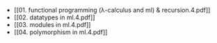 - [[01. functional programming (λ-calculus and ml) & recursion.4.pdf]]
- [[02. datatypes in ml.4.pdf]]
- [[03. modules in ml.4.pdf]]
- [[04. polymorphism in ml.4.pdf]]